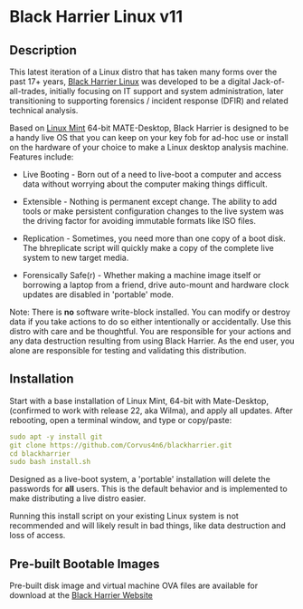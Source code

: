 # Black Harrier Linux v11

## Description

This latest iteration of a Linux distro that has taken many forms over the past 17+ years, [Black Harrier Linux](https://blackharrier.net) was developed to be a digital Jack-of-all-trades, initially focusing on IT support and system administration, later transitioning to supporting forensics / incident response (DFIR) and related technical analysis.

Based on [Linux Mint](https://linuxmint.com/) 64-bit MATE-Desktop, Black Harrier is designed to be a handy live OS that you can keep on your key fob for ad-hoc use or install on the hardware of your choice to make a Linux desktop analysis machine. Features include:

* Live Booting - Born out of a need to live-boot a computer and access data without worrying about the computer making things difficult.

* Extensible - Nothing is permanent except change. The ability to add tools or make persistent configuration changes to the live system was the driving factor for avoiding immutable formats like ISO files.

* Replication - Sometimes, you need more than one copy of a boot disk. The bhreplicate script will quickly make a copy of the complete live system to new target media.

* Forensically Safe(r) - Whether making a machine image itself or borrowing a laptop from a friend, drive auto-mount and hardware clock updates are disabled in 'portable' mode.

Note: There is **no** software write-block installed. You can modify or destroy data if you take actions to do so either intentionally or accidentally. Use this distro with care and be thoughtful. You are responsible for your actions and any data destruction resulting from using Black Harrier. As the end user, you alone are responsible for testing and validating this distribution.

## Installation

Start with a base installation of Linux Mint, 64-bit with Mate-Desktop, (confirmed to work with release 22, aka Wilma), and apply all updates. After rebooting, open a terminal window, and type or copy/paste:

```yaml
sudo apt -y install git
git clone https://github.com/Corvus4n6/blackharrier.git
cd blackharrier
sudo bash install.sh
```

Designed as a live-boot system, a 'portable' installation will delete the passwords for **all** users. This is the default behavior and is implemented to make distributing a live distro easier.

Running this install script on your existing Linux system is not recommended and will likely result in bad things, like data destruction and loss of access.

## Pre-built Bootable Images

Pre-built disk image and virtual machine OVA files are available for download at the [Black Harrier Website](https://blackharrier.net)
